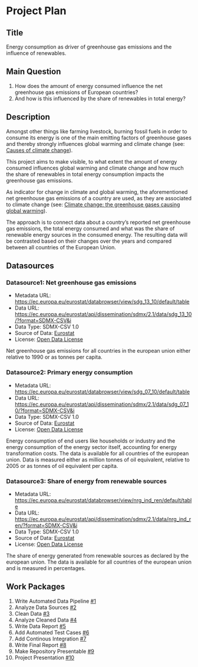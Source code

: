 # Project Plan

## Title
Energy consumption as driver of greenhouse gas emissions and the influence of renewables.

## Main Question

1. How does the amount of energy consumed influence the net greenhouse gas emissions of European countries?
2. And how is this influenced by the share of renewables in total energy?

## Description

<!-- Describe your data science project in max. 200 words. Consider writing about why and how you attempt it. -->
Amongst other things like farming livestock, burning fossil fuels in order to consume its energy is one of the main emitting factors of greenhouse gases and thereby strongly influences global warming and climate change (see: [Causes of climate change](https://climate.ec.europa.eu/climate-change/causes-climate-change_en)).

This project aims to make visible, to what extent the amount of energy consumed influences global warming and climate change and how much the share of renewables in total energy consumption impacts the greenhouse gas emissions.

As indicator for change in climate and global warming, the aforementioned net greenhouse gas emissions of a country are used, as they are associated to climate change (see: [Climate change: the greenhouse gases causing global warming](https://www.europarl.europa.eu/topics/en/article/20230316STO77629/climate-change-the-greenhouse-gases-causing-global-warming)).

The approach is to connect data about a country’s reported net greenhouse gas emissions, the total energy consumed and what was the share of renewable energy sources in the consumed energy.
The resulting data will be contrasted based on their changes over the years and compared between all countries of the European Union.


## Datasources

### Datasource1: Net greenhouse gas emissions
* Metadata URL: https://ec.europa.eu/eurostat/databrowser/view/sdg_13_10/default/table
* Data URL: https://ec.europa.eu/eurostat/api/dissemination/sdmx/2.1/data/sdg_13_10/?format=SDMX-CSV&i
* Data Type: SDMX-CSV 1.0
* Source of Data: [Eurostat](https://ec.europa.eu/eurostat/databrowser/view/sdg_13_10/default/table)
* License: [Open Data License](https://ec.europa.eu/eurostat/about-us/policies/copyright)

Net greenhouse gas emissions for all countries in the european union either relative to 1990 or as tonnes per capita.

### Datasource2: Primary energy consumption
* Metadata URL: https://ec.europa.eu/eurostat/databrowser/view/sdg_07_10/default/table
* Data URL: https://ec.europa.eu/eurostat/api/dissemination/sdmx/2.1/data/sdg_07_10/?format=SDMX-CSV&i
* Data Type: SDMX-CSV 1.0
* Source of Data: [Eurostat](https://ec.europa.eu/eurostat/databrowser/view/sdg_07_10/default/table)
* License: [Open Data License](https://ec.europa.eu/eurostat/about-us/policies/copyright)

Energy consumption of end users like households or industry and the energy consumption of the energy sector itself, accounting for energy transformation costs.
The data is available for all countries of the european union.
Data is measured either as million tonnes of oil equivalent, relative to 2005 or as tonnes of oil equivalent per capita.

### Datasource3: Share of energy from renewable sources
* Metadata URL: https://ec.europa.eu/eurostat/databrowser/view/nrg_ind_ren/default/table
* Data URL: https://ec.europa.eu/eurostat/api/dissemination/sdmx/2.1/data/nrg_ind_ren/?format=SDMX-CSV&i
* Data Type: SDMX-CSV 1.0
* Source of Data: [Eurostat](https://ec.europa.eu/eurostat/databrowser/view/nrg_ind_ren/default/table)
* License: [Open Data License](https://ec.europa.eu/eurostat/about-us/policies/copyright)

The share of energy generated from renewable sources as declared by the european union. The data is available for all countries of the european union and is measured in percentages.

## Work Packages

1. Write Automated Data Pipeline [#1][i1]
2. Analyze Data Sources [#2][i2]
3. Clean Data [#3][i3]
4. Analyze Cleaned Data [#4][i4]
5. Write Data Report [#5][i5]
6. Add Automated Test Cases [#6][i6]
7. Add Continous Integration [#7][i7]
8. Write Final Report [#8][i8]
9. Make Repository Presentable [#9][i9]
10. Project Presentation [#10][i10]

[i1]: https://github.com/luca-preibsch/FAU_MADE/issues/1
[i2]: https://github.com/luca-preibsch/FAU_MADE/issues/2
[i3]: https://github.com/luca-preibsch/FAU_MADE/issues/3
[i4]: https://github.com/luca-preibsch/FAU_MADE/issues/4
[i5]: https://github.com/luca-preibsch/FAU_MADE/issues/5
[i6]: https://github.com/luca-preibsch/FAU_MADE/issues/6
[i7]: https://github.com/luca-preibsch/FAU_MADE/issues/7
[i8]: https://github.com/luca-preibsch/FAU_MADE/issues/8
[i9]: https://github.com/luca-preibsch/FAU_MADE/issues/9
[i10]: https://github.com/luca-preibsch/FAU_MADE/issues/10
